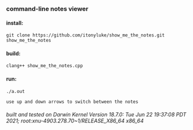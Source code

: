 ### command-line notes viewer
#### install:

`git clone https://github.com/itonyluke/show_me_the_notes.git show_me_the_notes`

#### build:
`clang++ show_me_the_notes.cpp`

#### run:
`./a.out`

`use up and down arrows to switch between the notes`

###### built and tested on Darwin Kernel Version 18.7.0: Tue Jun 22 19:37:08 PDT 2021; root:xnu-4903.278.70~1/RELEASE_X86_64 x86_64
